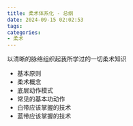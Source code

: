 ```yaml
---
title: 柔术体系化 - 总纲
date: 2024-09-15 02:02:53
tags:
categories:
- 柔术
---
```


以清晰的脉络组织起我所学过的一切柔术知识

- 基本原则
- 柔术概念
- 底层动作模式
- 常见的基本功动作
- 白带应该掌握的技术
- 蓝带应该掌握的技术

